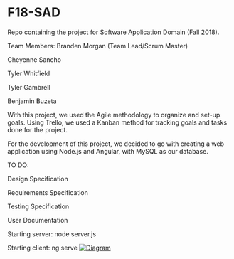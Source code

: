 # F18-SAD
Repo containing the project for Software Application Domain (Fall 2018).

Team Members:
Branden Morgan (Team Lead/Scrum Master)

Cheyenne Sancho

Tyler Whitfield

Tyler Gambrell

Benjamin Buzeta

With this project, we used the Agile methodology to organize and set-up goals. Using Trello, we used a Kanban method for tracking goals and tasks done for the project.

For the development of this project, we decided to go with creating a web application using Node.js and Angular, with MySQL as our database.

TO DO:

Design Specification 

Requirements Specification

Testing Specification

User Documentation

Starting server: node server.js

Starting client: ng serve
<a href="./my-diagram.png" target="_blank">![Diagram](./my-diagram.png)</a>

